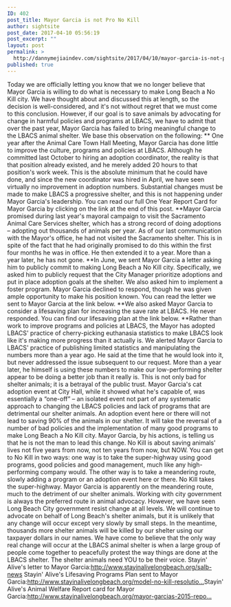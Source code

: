 ```yaml
---
ID: 402
post_title: Mayor Garcia is not Pro No Kill
author: sightsite
post_date: 2017-04-10 05:56:19
post_excerpt: ""
layout: post
permalink: >
  http://dannymejiaindev.com/sightsite/2017/04/10/mayor-garcia-is-not-pro-no-kill/
published: true
---
```

Today we are officially letting you know that we no longer believe that Mayor Garcia is willing to do what is necessary to make Long Beach a No Kill city. We have thought about and discussed this at length, so the decision is well-considered, and it's not without regret that we must come to this conclusion. However, if our goal is to save animals by advocating for change in harmful policies and programs at LBACS, we have to admit that over the past year, Mayor Garcia has failed to bring meaningful change to the LBACS animal shelter. We base this observation on the following: ** One year after the Animal Care Town Hall Meeting, Mayor Garcia has done little to improve the culture, programs and policies at LBACS. Although he committed last October to hiring an adoption coordinator, the reality is that that position already existed, and he merely added 20 hours to that position's work week. This is the absolute minimum that he could have done, and since the new coordinator was hired in April, we have seen virtually no improvement in adoption numbers. Substantial changes must be made to make LBACS a progressive shelter, and this is not happening under Mayor Garcia's leadership. You can read our full One Year Report Card for Mayor Garcia by clicking on the link at the end of this post. **Mayor Garcia promised during last year's mayoral campaign to visit the Sacramento Animal Care Services shelter, which has a strong record of doing adoptions – adopting out thousands of animals per year. As of our last communication with the Mayor's office, he had not visited the Sacramento shelter. This is in spite of the fact that he had originally promised to do this within the first four months he was in office. He then extended it to a year. More than a year later, he has not gone. **In June, we sent Mayor Garcia a letter asking him to publicly commit to making Long Beach a No Kill city. Specifically, we asked him to publicly request that the City Manager prioritize adoptions and put in place adoption goals at the shelter. We also asked him to implement a foster program. Mayor Garcia declined to respond, though he was given ample opportunity to make his position known. You can read the letter we sent to Mayor Garcia at the link below. ​**We also asked Mayor Garcia to consider a lifesaving plan for increasing the save rate at LBACS. He never responded. You can find our lifesaving plan at the link below. **Rather than work to improve programs and policies at LBACS, the Mayor has adopted LBACS' practice of cherry-picking euthanasia statistics to make LBACS look like it's making more progress than it actually is. We alerted Mayor Garcia to LBACS' practice of publishing limited statistics and manipulating the numbers more than a year ago. He said at the time that he would look into it, but never addressed the issue subsequent to our request. More than a year later, he himself is using these numbers to make our low-performing shelter appear to be doing a better job than it really is. This is not only bad for shelter animals; it is a betrayal of the public trust. Mayor Garcia's cat adoption event at City Hall, while it showed what he's capable of, was essentially a “one-off” – an isolated event not part of any systematic approach to changing the LBACS policies and lack of programs that are detrimental our shelter animals. An adoption event here or there will not lead to saving 90% of the animals in our shelter. It will take the reversal of a number of bad policies and the implementation of many good programs to make Long Beach a No Kill city. Mayor Garcia, by his actions, is telling us that he is not the man to lead this change. No Kill is about saving animals' lives not five years from now, not ten years from now, but NOW. You can get to No Kill in two ways: one way is to take the super-highway using good programs, good policies and good management, much like any high-performing company would. The other way is to take a meandering route, slowly adding a program or an adoption event here or there. No Kill takes the super-highway. Mayor Garcia is apparently on the meandering route, much to the detriment of our shelter animals. Working with city government is always the preferred route in animal advocacy. However, we have seen Long Beach City government resist change at all levels. We will continue to advocate on behalf of Long Beach's shelter animals, but it is unlikely that any change will occur except very slowly by small steps. In the meantime, thousands more shelter animals will be killed by our shelter using our taxpayer dollars in our names. We have come to believe that the only way real change will occur at the LBACS animal shelter is when a large group of people come together to peacefully protest the way things are done at the LBACS shelter. The shelter animals need YOU to be their voice. Stayin' Alive's letter to Mayor Garcia:<a href="http://l.facebook.com/l.php?u=http%3A%2F%2Fwww.stayinalivelongbeach.org%2Fsalb-news&h=dAQGbZIH2AQGAkgRluNmHmGBtuqhzlxoBZ3vv7AAAiM5Dyg&enc=AZNw3POzf0v3AyoUB-EsoBq5Xr7M7f6r8gBKry-iGYvgES563_tAzUPBaqROJjH6-Fzy2MWaPXq1mrBzMsrYRhNAPOz_OqxyWj9eUU0q1ISFM4fMR1sjhiJaA4Nr1RQoDeLo4UUgKmyCPYC4yVejivpnoSYI4cX53S1Wbj5XqMwX7KBn5O7wnxXvcseNWFDit1n-h0GCWNQ5m5QDfQmxUzX-&s=1" target="_blank">http://www.stayinalivelongbeach.org/salb-news</a> Stayin' Alive's Lifesaving Programs Plan sent to Mayor Garcia:<a href="http://www.stayinalivelongbeach.org/model-no-kill-resolution-and-lifesaving-plan-for-long-beach.html" target="_blank">http://www.stayinalivelongbeach.org/model-no-kill-resolutio…</a> ​Stayin' Alive's Animal Welfare Report card for Mayor Garcia:<a href="http://www.stayinalivelongbeach.org/mayor-garcias-2015-report-card.html" target="_blank">http://www.stayinalivelongbeach.org/mayor-garcias-2015-repo…</a>